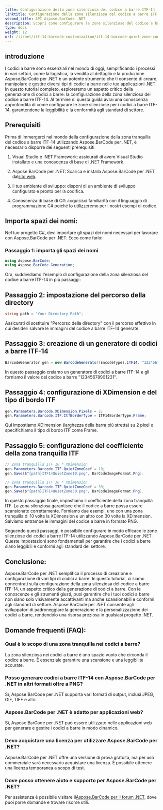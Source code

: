 ```yaml
---
title: Configurazione della zona silenziosa del codice a barre ITF-14
linktitle: Configurazione della zona silenziosa del codice a barre ITF-14
second_title: API Aspose.BarCode .NET
description: Scopri come configurare le zone silenziose del codice a barre ITF-14 con Aspose.BarCode per .NET. Garantisci leggibilità e conformità senza sforzo.
type: docs
weight: 12
url: /it/net/itf-14-barcode-customization/itf-14-barcode-quiet-zone-configuration/
---
```


## introduzione

I codici a barre sono essenziali nel mondo di oggi, semplificando i processi in vari settori, come la logistica, la vendita al dettaglio e la produzione. Aspose.BarCode per .NET è un potente strumento che ti consente di creare, manipolare e gestire diversi tipi di codici a barre nelle tue applicazioni .NET. In questo tutorial completo, esploreremo un aspetto critico della generazione di codici a barre: la configurazione della zona silenziosa del codice a barre ITF-14. Al termine di questa guida avrai una conoscenza approfondita di come configurare le zone silenziose per i codici a barre ITF-14, garantendone la leggibilità e la conformità agli standard di settore.

## Prerequisiti

Prima di immergerci nel mondo della configurazione della zona tranquilla del codice a barre ITF-14 utilizzando Aspose.BarCode per .NET, è necessario disporre dei seguenti prerequisiti:

1. Visual Studio e .NET Framework: assicurati di avere Visual Studio installato e una conoscenza di base di .NET Framework.

2.  Aspose.BarCode per .NET: Scarica e installa Aspose.BarCode per .NET dal[sito web](https://releases.aspose.com/barcode/net/).

3. Il tuo ambiente di sviluppo: disponi di un ambiente di sviluppo configurato e pronto per la codifica.

4. Conoscenza di base di C#: acquisisci familiarità con il linguaggio di programmazione C# poiché lo utilizzeremo per i nostri esempi di codice.

## Importa spazi dei nomi:

Nel tuo progetto C#, devi importare gli spazi dei nomi necessari per lavorare con Aspose.BarCode per .NET. Ecco come farlo:

### Passaggio 1: importa gli spazi dei nomi

```csharp
using Aspose.BarCode;
using Aspose.BarCode.Generation;
```

Ora, suddividiamo l'esempio di configurazione della zona silenziosa del codice a barre ITF-14 in più passaggi:

## Passaggio 2: impostazione del percorso della directory

```csharp
string path = "Your Directory Path";
```

Assicurati di sostituire "Percorso della directory" con il percorso effettivo in cui desideri salvare le immagini del codice a barre ITF-14 generate.

## Passaggio 3: creazione di un generatore di codici a barre ITF-14

```csharp
BarcodeGenerator gen = new BarcodeGenerator(EncodeTypes.ITF14, "12345678901231");
```

In questo passaggio creiamo un generatore di codici a barre ITF-14 e gli forniamo il valore del codice a barre "12345678901231".

## Passaggio 4: configurazione di XDimension e del tipo di bordo ITF

```csharp
gen.Parameters.Barcode.XDimension.Pixels = 2;
gen.Parameters.Barcode.ITF.ItfBorderType = ITF14BorderType.Frame;
```

Qui impostiamo XDimension (larghezza della barra più stretta) su 2 pixel e specifichiamo il tipo di bordo ITF come Frame.

## Passaggio 5: configurazione del coefficiente della zona tranquilla ITF

```csharp
// Zona tranquilla ITF 10 * XDimension
gen.Parameters.Barcode.ITF.QuietZoneCoef = 10;
gen.Save($"{path}ITF14QuietZone10.png", BarCodeImageFormat.Png);

// Zona tranquilla ITF 30 * XDimension
gen.Parameters.Barcode.ITF.QuietZoneCoef = 30;
gen.Save($"{path}ITF14QuietZone30.png", BarCodeImageFormat.Png);
```

In questo passaggio finale, impostiamo il coefficiente della zona tranquilla ITF. La zona silenziosa garantisce che il codice a barre possa essere scansionato correttamente. Forniamo due esempi, uno con una zona tranquilla di 10 volte la XDimension e un altro con 30 volte la XDimension. Salviamo entrambe le immagini del codice a barre in formato PNG.

Seguendo questi passaggi, è possibile configurare in modo efficace le zone silenziose dei codici a barre ITF-14 utilizzando Aspose.BarCode per .NET. Queste impostazioni sono fondamentali per garantire che i codici a barre siano leggibili e conformi agli standard del settore.

## Conclusione:

Aspose.BarCode per .NET semplifica il processo di creazione e configurazione di vari tipi di codici a barre. In questo tutorial, ci siamo concentrati sulla configurazione della zona silenziosa del codice a barre ITF-14, un aspetto critico della generazione di codici a barre. Con le conoscenze e gli strumenti giusti, puoi garantire che i tuoi codici a barre non siano solo visivamente accattivanti ma anche scansionabili e conformi agli standard di settore. Aspose.BarCode per .NET consente agli sviluppatori di padroneggiare la generazione e la personalizzazione dei codici a barre, rendendolo una risorsa preziosa in qualsiasi progetto .NET.

## Domande frequenti (FAQ):

### Qual è lo scopo di una zona tranquilla nei codici a barre?
La zona silenziosa nei codici a barre è uno spazio vuoto che circonda il codice a barre. È essenziale garantire una scansione e una leggibilità accurate.

### Posso generare codici a barre ITF-14 con Aspose.BarCode per .NET in altri formati oltre a PNG?
Sì, Aspose.BarCode per .NET supporta vari formati di output, inclusi JPEG, GIF, TIFF e altri.

### Aspose.BarCode per .NET è adatto per applicazioni web?
Sì, Aspose.BarCode per .NET può essere utilizzato nelle applicazioni web per generare e gestire i codici a barre in modo dinamico.

### Devo acquistare una licenza per utilizzare Aspose.BarCode per .NET?
Aspose.BarCode per .NET offre una versione di prova gratuita, ma per uso commerciale sarà necessario acquistare una licenza. È possibile ottenere una licenza temporanea a scopo di test.

### Dove posso ottenere aiuto e supporto per Aspose.BarCode per .NET?
 Per assistenza è possibile visitare il[Aspose.BarCode per il forum .NET](https://forum.aspose.com/c/barcode/13), dove puoi porre domande e trovare risorse utili.

